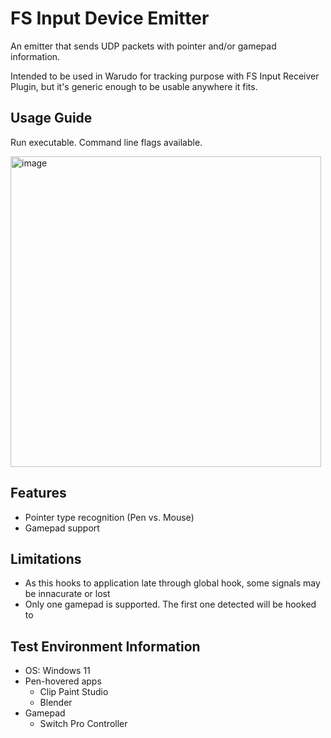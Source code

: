 # FS Input Device Emitter
An emitter that sends UDP packets with pointer and/or gamepad information.

Intended to be used in Warudo for tracking purpose with FS Input Receiver Plugin, but it's generic enough to be usable anywhere it fits.

## Usage Guide
Run executable. Command line flags available.

<img width="497" alt="image" src="https://github.com/flamestream/input-device-emitter/assets/1697502/ba135670-e9c6-4321-a49f-cd1db9aec3c5">

## Features
* Pointer type recognition (Pen vs. Mouse)
* Gamepad support

## Limitations
* As this hooks to application late through global hook, some signals may be innacurate or lost 
* Only one gamepad is supported. The first one detected will be hooked to

## Test Environment Information
* OS: Windows 11
* Pen-hovered apps
  * Clip Paint Studio
  * Blender
* Gamepad
  * Switch Pro Controller
